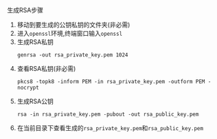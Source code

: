 生成RSA步骤
1. 移动到要生成的公钥私钥的文件夹(非必需)
2. 进入`openssl`环境,终端窗口输入`openssl`
3. 生成RSA私钥
    ```shell
    genrsa -out rsa_private_key.pem 1024
    ```
4. 查看RSA私钥(非必需)
    ```shell
    pkcs8 -topk8 -inform PEM -in rsa_private_key.pem -outform PEM -nocrypt
    ```
5. 生成RSA公钥
    ```shell
    rsa -in rsa_private_key.pem -pubout -out rsa_public_key.pem
    ```
6. 在当前目录下查看生成的`rsa_private_key.pem`和`rsa_public_key.pem`